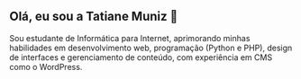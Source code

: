 ## Olá, eu sou a Tatiane Muniz 👋

Sou estudante de Informática para Internet, aprimorando minhas habilidades em desenvolvimento web, programação (Python e PHP), design de interfaces e gerenciamento de conteúdo, com experiência em CMS como o WordPress.

<!--
**Tatianemun/Tatianemun** is a ✨ _special_ ✨ repository because its `README.md` (this file) appears on your GitHub profile.

Here are some ideas to get you started:

- 🔭 I’m currently working on ...
- 🌱 I’m currently learning ...
- 👯 I’m looking to collaborate on ...
- 🤔 I’m looking for help with ...
- 💬 Ask me about ...
- 📫 How to reach me: ...
- 😄 Pronouns: ...
- ⚡ Fun fact: ...
-->
